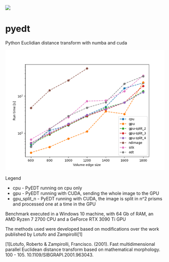 [![](https://badge.fury.io/py/pyedt.svg)](https://pypi.python.org/pypi/pyedt)

# pyedt
Python Euclidian distance transform with numba and cuda

![Benchmarks](doc/benchmarks.png)

Legend
 * cpu - PyEDT running on cpu only
 * gpu - PyEDT running with CUDA, sending the whole image to the GPU
 * gpu_split_n - PyEDT running with CUDA, the image is split in n^2 prisms and processed one at a time in the GPU
 
Benchmark executed in a Windows 10 machine, with 64 Gb of RAM, an AMD Ryzen 7 2700 CPU and a GeForce RTX 3090 Ti GPU

The methods used were developed based on modifications over the work published by Lotufo and Zampirolli[1]

[1]Lotufo, Roberto & Zampirolli, Francisco. (2001). Fast multidimensional parallel Euclidean distance transform based on mathematical morphology. 100 - 105. 10.1109/SIBGRAPI.2001.963043. 
